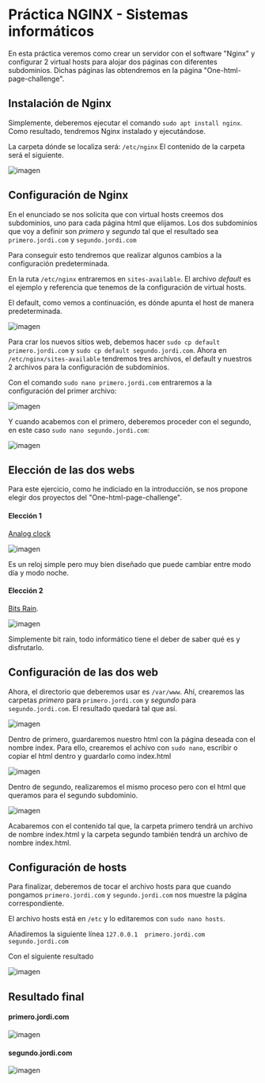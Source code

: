# Práctica NGINX - Sistemas informáticos

En esta práctica veremos como crear un servidor con el software "Nginx" y configurar 2 virtual hosts para alojar dos páginas con diferentes subdominios.
Dichas páginas las obtendremos en la página "One-html-page-challenge".

## Instalación de Nginx

Simplemente, deberemos ejecutar el comando `sudo apt install nginx`.
Como resultado, tendremos Nginx instalado y ejecutándose.

La carpeta dónde se localiza será: `/etc/nginx`
El contenido de la carpeta será el siguiente.

![imagen](https://user-images.githubusercontent.com/95173613/166676429-be1f16ee-10f8-4fc9-a634-44f8d2a3a44d.png)

## Configuración de Nginx

En el enunciado se nos solicita que con virtual hosts creemos dos subdominios, uno para cada página html que elijamos. Los dos subdominios que voy a definir son *primero* y *segundo* tal que el resultado sea `primero.jordi.com` y `segundo.jordi.com`

Para conseguir esto tendremos que realizar algunos cambios a la configuración predeterminada.

En la ruta `/etc/nginx` entraremos en `sites-available`. El archivo *default* es el ejemplo y referencia que tenemos de la configuración de virtual hosts. 

El default, como vemos a continuación, es dónde apunta el host de manera predeterminada.

![imagen](https://user-images.githubusercontent.com/95173613/166829228-f5ccf9f6-1575-4e1d-a36d-e8f1a246b904.png)

Para crar los nuevos sitios web, debemos hacer `sudo cp default primero.jordi.com` y `sudo cp default segundo.jordi.com`. Ahora en `/etc/nginx/sites-available` tendremos tres archivos, el default y nuestros 2 archivos para la configuración de subdominios.

Con el comando `sudo nano primero.jordi.com` entraremos a la configuración del primer archivo:

![imagen](https://user-images.githubusercontent.com/95173613/166828684-5007eac8-3765-401e-8a99-bfc7c4d9135b.png)

Y cuando acabemos con el primero, deberemos proceder con el segundo, en este caso `sudo nano segundo.jordi.com`:

![imagen](https://user-images.githubusercontent.com/95173613/166829094-7de75c11-c365-4b95-8a9c-38b46abadc90.png)


## Elección de las dos webs 

Para este ejercicio, como he indiciado en la introducción, se nos propone elegir dos proyectos del "One-html-page-challenge". 

#### Elección 1
[Analog clock](https://github.com/Metroxe/one-html-page-challenge/blob/master/entries/clock.html)

![imagen](https://user-images.githubusercontent.com/95173613/166811872-0e0ca34d-f2b2-460f-ae79-5042081be077.png)

Es un reloj simple pero muy bien diseñado que puede cambiar entre modo día y modo noche.

#### Elección 2
[Bits Rain](https://github.com/Metroxe/one-html-page-challenge/blob/master/entries/bits-rain.html).

![imagen](https://user-images.githubusercontent.com/95173613/166812048-34dccd74-3cdf-40a1-99f5-0d138f1157be.png)

Simplemente bit rain, todo informático tiene el deber de saber qué es y disfrutarlo.

## Configuración de las dos web

Ahora, el directorio que deberemos usar es `/var/www`. Ahí, crearemos las carpetas *primero* para `primero.jordi.com` y *segundo* para `segundo.jordi.com`. El resultado quedará tal que así. 

![imagen](https://user-images.githubusercontent.com/95173613/166830515-7f958065-ed3f-445c-882d-53dcb0095f0a.png)

Dentro de primero, guardaremos nuestro html con la página deseada con el nombre index. Para ello, crearemos el achivo con `sudo nano`, escribir o copiar el html dentro y guardarlo como index.html

![imagen](https://user-images.githubusercontent.com/95173613/166830880-ab3bc336-5c56-4c7f-b6b4-51411ca58274.png)

Dentro de segundo, realizaremos el mismo proceso pero con el html que queramos para el segundo subdominio.

![imagen](https://user-images.githubusercontent.com/95173613/166830941-2c7d83c3-a9f0-4c6f-9d41-8571c48b5cb8.png)

Acabaremos con el contenido tal que, la carpeta primero tendrá un archivo de nombre index.html y la carpeta segundo también tendrá un archivo de nombre index.html. 

## Configuración de hosts

Para finalizar, deberemos de tocar el archivo hosts para que cuando pongamos `primero.jordi.com` y `segundo.jordi.com` nos muestre la página correspondiente.

El archivo hosts está en `/etc` y lo editaremos con `sudo nano hosts`.

Añadiremos la siguiente línea `127.0.0.1  primero.jordi.com segundo.jordi.com`

Con el siguiente resultado

![imagen](https://user-images.githubusercontent.com/95173613/166831545-87396977-3547-42f9-8570-d64a0eeb669c.png)

## Resultado final

#### primero.jordi.com

![imagen](https://user-images.githubusercontent.com/95173613/166831654-666742d9-ad3d-4d91-96c6-f31a3ae82b33.png)

#### segundo.jordi.com

![imagen](https://user-images.githubusercontent.com/95173613/166831770-36ceb5f9-7757-48af-b8c7-39682ebf0834.png)

